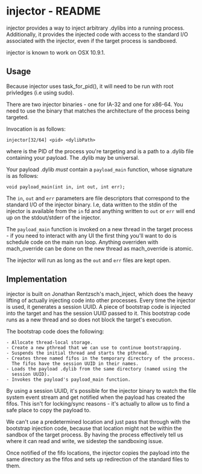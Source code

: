 injector - README
=================

injector provides a way to inject arbitrary .dylibs into a running process.
Additionally, it provides the injected code with access to the standard I/O
associated with the injector, even if the target process is sandboxed.

injector is known to work on OSX 10.9.1.

Usage
-----

Because injector uses task_for_pid(), it will need to be run with root
privledges (i.e using sudo).

There are two injector binaries - one for IA-32 and one for x86-64.
You need to use the binary that matches the architecture of the process
being targeted.

Invocation is as follows:

    injector[32/64] <pid> <dylibPath>

where <pid> is the PID of the process you're targeting and <dylibPath>
is a path to a .dylib file containing your payload. The .dylib may be
universal.

Your payload .dylib *must* contain a `payload_main` function, whose signature
is as follows:

    void payload_main(int in, int out, int err);

The `in`, `out` and `err` parameters are file descriptors that correspond to
the standard I/O of the injector binary. I.e, data written to the stdin of the
injector is available from the `in` fd and anything written to `out` or `err`
will end up on the stdout/stderr of the injector.

The `payload_main` function is invoked on a new thread in the target process -
if you need to interact with any UI the first thing you'll want to do is
schedule code on the main run loop. Anything overriden with mach_override can
be done on the new thread as mach_override is atomic.

The injector will run as long as the `out` and `err` files are kept open.

Implementation
--------------

injector is built on Jonathan Rentzsch's mach_inject, which does the heavy
lifting of actually injecting code into other processes. Every time the
injector is used, it generates a session UUID. A piece of bootstrap code
is injected into the target and has the session UUID passed to it. This
bootstrap code runs as a new thread and so does not block the target's
execution.

The bootstrap code does the following:

    - Allocate thread-local storage.
    - Create a new pthread that we can use to continue bootstrapping.
    - Suspends the initial thread and starts the pthread.
    - Creates three named fifos in the temporary directory of the process.
      The fifos have the session UUID in their names.
    - Loads the payload .dylib from the same directory (named using the
      session UUID).
    - Invokes the payload's payload_main function.

 By using a session UUID, it's possible for the injector binary to watch the
 file system event stream and get notified when the payload has created the
 fifos. This isn't for locking/sync reasons - it's actually to allow us to
 find a safe place to copy the payload to. 

 We can't use a predetermined location and just pass that through with the 
 bootstrap injection code, because that location might not be within the
 sandbox of the target process. By having the process effectively tell us 
 where it can read and write, we sidestep the sandboxing issue.

 Once notified of the fifo locations, the injector copies the payload into
 the same directory as the fifos and sets up redirection of the standard files
 to them.
